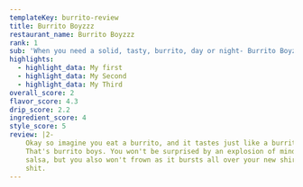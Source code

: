 ```yaml
---
templateKey: burrito-review
title: Burrito Boyzzz
restaurant_name: Burrito Boyzzz
rank: 1
sub: 'When you need a solid, tasty, burrito, day or night- Burrito Boyz is there. '
highlights:
  - highlight_data: My first
  - highlight_data: My Second
  - highlight_data: My Third
overall_score: 2
flavor_score: 4.3
drip_score: 2.2
ingredient_score: 4
style_score: 5
review: |2-
    Okay so imagine you eat a burrito, and it tastes just like a burrito should.
    That's burrito boys. You won't be surprised by an explosion of mind-blowing
    salsa, but you also won't frown as it bursts all over your new shirt. Good
    shit.
---
```

